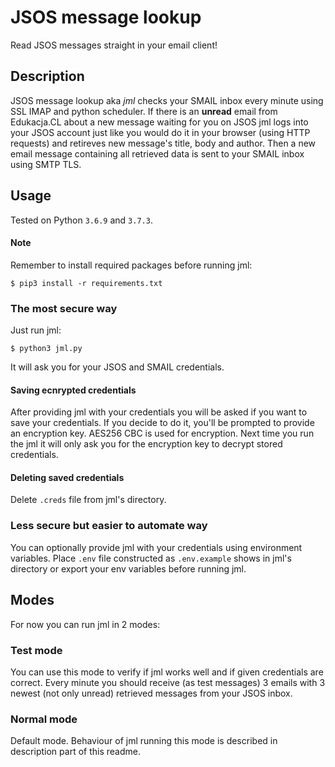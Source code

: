 # JSOS message lookup
Read JSOS messages straight in your email client!

## Description
JSOS message lookup aka *jml* checks your SMAIL inbox every minute using SSL IMAP and python scheduler. If there is an **unread** email from Edukacja.CL about a new message waiting for you on JSOS jml logs into your JSOS account just like you would do it in your browser (using HTTP requests) and retireves new message's title, body and author. Then a new email message containing all retrieved data is sent to your SMAIL inbox using SMTP TLS.  

## Usage
Tested on Python `3.6.9` and `3.7.3`. 

#### Note
Remember to install required packages before running jml: 
```
$ pip3 install -r requirements.txt
```

### The most secure way
Just run jml:
```
$ python3 jml.py
```
It will ask you for your JSOS and SMAIL credentials.

#### Saving ecnrypted credentials
After providing jml with your credentials you will be asked if you want to save your credentials. If you decide to do it, you'll be prompted to provide an encryption key. AES256 CBC is used for encryption. Next time you run the jml it will only ask you for the encryption key to decrypt stored credentials. 

#### Deleting saved credentials
Delete `.creds` file from jml's directory.

### Less secure but easier to automate way
You can optionally provide jml with your credentials using environment variables. Place `.env` file constructed as `.env.example` shows in jml's directory or export your env variables before running jml.

## Modes
For now you can run jml in 2 modes:

### Test mode
You can use this mode to verify if jml works well and if given credentials are correct. Every minute you should receive (as test messages) 3 emails with 3 newest (not only unread) retrieved messages from your JSOS inbox. 

### Normal mode
Default mode. Behaviour of jml running this mode is described in description part of this readme.
